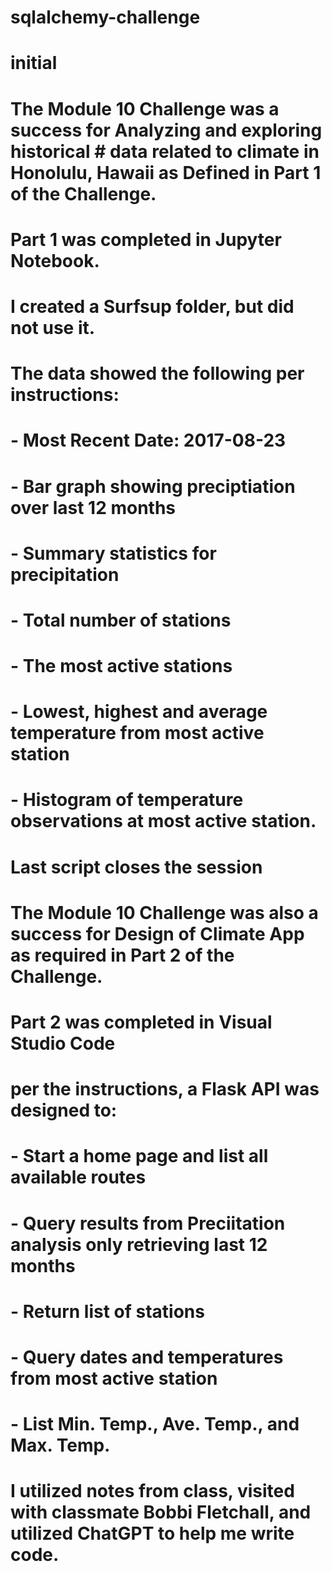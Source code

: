 # sqlalchemy-challenge
# initial

# The Module 10 Challenge was a success for Analyzing and exploring historical # data related to climate in Honolulu, Hawaii as Defined in Part 1 of the Challenge.
# Part 1 was completed in Jupyter Notebook. 
# I created a Surfsup folder, but did not use it. 
# The data showed the following per instructions:
#   - Most Recent Date: 2017-08-23
#   - Bar graph showing preciptiation over last 12 months
#   - Summary statistics for precipitation
#   - Total number of stations
#   - The most active stations
#   - Lowest, highest and average temperature from most active station
#   - Histogram of temperature observations at most active station.
# Last script closes the session

# The Module 10 Challenge was also a success for Design of Climate App as required in Part 2 of the Challenge.
# Part 2 was completed in Visual Studio Code
# per the instructions, a Flask API was designed to:
#   - Start a home page and list all available routes
#   - Query results from Preciitation analysis only retrieving last 12 months
#   - Return list of stations
#   - Query dates and temperatures from most active station
#   - List Min. Temp., Ave. Temp., and Max. Temp.

# I utilized notes from class, visited with classmate Bobbi Fletchall, and utilized ChatGPT to help me write code. 
